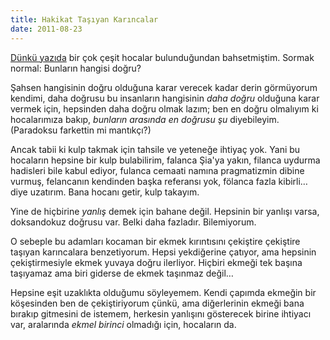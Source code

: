 ```yaml
---
title: Hakikat Taşıyan Karıncalar
date: 2011-08-23
---
```


[Dünkü yazıda](http://blog.eminresah.com/?p=466) bir çok çeşit hocalar
bulunduğundan bahsetmiştim. Sormak normal: Bunların hangisi doğru?

Şahsen hangisinin doğru olduğuna karar verecek kadar derin görmüyorum
kendimi, daha doğrusu bu insanların hangisinin *daha doğru* olduğuna
karar vermek için, hepsinden daha doğru olmak lazım; ben en doğru
olmalıyım ki hocalarımıza bakıp, *bunların arasında en doğrusu şu*
diyebileyim. (Paradoksu farkettin mi mantıkçı?)

Ancak tabii ki kulp takmak için tahsile ve yeteneğe ihtiyaç yok. Yani bu
hocaların hepsine bir kulp bulabilirim, falanca Şia'ya yakın, filanca
uydurma hadisleri bile kabul ediyor, fulanca cemaati namına pragmatizmin
dibine vurmuş, felancanın kendinden başka referansı yok, fölanca fazla
kibirli… diye uzatırım. Bana hocanı getir, kulp takayım.

Yine de hiçbirine *yanlış* demek için bahane değil. Hepsinin bir yanlışı
varsa, doksandokuz doğrusu var. Belki daha fazladır. Bilemiyorum.

O sebeple bu adamları kocaman bir ekmek kırıntısını çekiştire çekiştire
taşıyan karıncalara benzetiyorum. Hepsi yekdiğerine çatıyor, ama
hepsinin çekiştirmesiyle ekmek yuvaya doğru ilerliyor. Hiçbiri ekmeği
tek başına taşıyamaz ama biri giderse de ekmek taşınmaz değil…

Hepsine eşit uzaklıkta olduğumu söyleyemem. Kendi çapımda ekmeğin bir
köşesinden ben de çekiştiriyorum çünkü, ama diğerlerinin ekmeği bana
bırakıp gitmesini de istemem, herkesin yanlışını gösterecek birine
ihtiyacı var, aralarında *ekmel birinci* olmadığı için, hocaların da.

